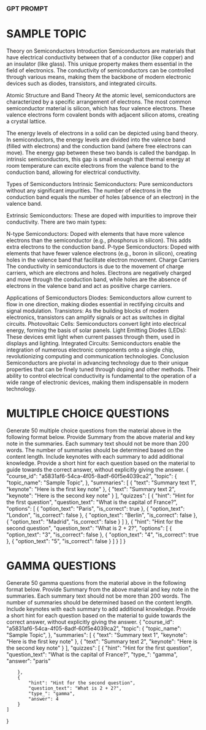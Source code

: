 ### GPT PROMPT


# SAMPLE TOPIC
Theory on Semiconductors
Introduction
Semiconductors are materials that have electrical conductivity between that of a conductor (like copper) and an insulator (like glass). This unique property makes them essential in the field of electronics. The conductivity of semiconductors can be controlled through various means, making them the backbone of modern electronic devices such as diodes, transistors, and integrated circuits.

Atomic Structure and Band Theory
At the atomic level, semiconductors are characterized by a specific arrangement of electrons. The most common semiconductor material is silicon, which has four valence electrons. These valence electrons form covalent bonds with adjacent silicon atoms, creating a crystal lattice.

The energy levels of electrons in a solid can be depicted using band theory. In semiconductors, the energy levels are divided into the valence band (filled with electrons) and the conduction band (where free electrons can move). The energy gap between these two bands is called the bandgap. In intrinsic semiconductors, this gap is small enough that thermal energy at room temperature can excite electrons from the valence band to the conduction band, allowing for electrical conductivity.

Types of Semiconductors
Intrinsic Semiconductors: Pure semiconductors without any significant impurities. The number of electrons in the conduction band equals the number of holes (absence of an electron) in the valence band.

Extrinsic Semiconductors: These are doped with impurities to improve their conductivity. There are two main types:

N-type Semiconductors: Doped with elements that have more valence electrons than the semiconductor (e.g., phosphorus in silicon). This adds extra electrons to the conduction band.
P-type Semiconductors: Doped with elements that have fewer valence electrons (e.g., boron in silicon), creating holes in the valence band that facilitate electron movement.
Charge Carriers
The conductivity in semiconductors is due to the movement of charge carriers, which are electrons and holes. Electrons are negatively charged and move through the conduction band, while holes are the absence of electrons in the valence band and act as positive charge carriers.

Applications of Semiconductors
Diodes: Semiconductors allow current to flow in one direction, making diodes essential in rectifying circuits and signal modulation.
Transistors: As the building blocks of modern electronics, transistors can amplify signals or act as switches in digital circuits.
Photovoltaic Cells: Semiconductors convert light into electrical energy, forming the basis of solar panels.
Light Emitting Diodes (LEDs): These devices emit light when current passes through them, used in displays and lighting.
Integrated Circuits: Semiconductors enable the integration of numerous electronic components onto a single chip, revolutionizing computing and communication technologies.
Conclusion
Semiconductors are pivotal in advancing technology due to their unique properties that can be finely tuned through doping and other methods. Their ability to control electrical conductivity is fundamental to the operation of a wide range of electronic devices, making them indispensable in modern technology.

# MULTIPLE CHOICE QUESTIONS
Generate 50 multiple choice questions from the material above in the following format below.
Provide Summary from the above material and key note in the summaries. Each summary text should not be more than 200 words. The number of summaries should be determined based on the content length. Include keynotes with each summary to add additional knowledge. Provide a short hint for each question based on the material to guide towards the correct answer, without explicitly giving the answer.
{
    "course_id": "a5831af6-54ca-4f05-8adf-60f5e4039ca2",
    "topic": {
        "topic_name": "Sample Topic",
    },
    "summaries": [
        {
            "text": "Summary text 1",
            "keynote": "Here is the first key note"
        },
        {
            "text": "Summary text 2",
            "keynote": "Here is the second key note"
        }
    ],
    "quizzes": [
        {
            "hint": "Hint for the first question",
            "question_text": "What is the capital of France?",
            "options": [
                {
                    "option_text": "Paris",
                    "is_correct": true
                },
                {
                    "option_text": "London",
                    "is_correct": false
                },
                {
                    "option_text": "Berlin",
                    "is_correct": false
                },
                {
                    "option_text": "Madrid",
                    "is_correct": false
                }
            ]
        },
        {
            "hint": "Hint for the second question",
            "question_text": "What is 2 + 2?",
            "options": [
                {
                    "option_text": "3",
                    "is_correct": false
                },
                {
                    "option_text": "4",
                    "is_correct": true
                },
                {
                    "option_text": "5",
                    "is_correct": false
                }
            ]
        }
    ]
}


# GAMMA QUESTIONS
Generate 50 gamma questions from the material above in the following format below.
Provide Summary from the above material and key note in the summaries. Each summary text should not be more than 200 words. The number of summaries should be determined based on the content length. Include keynotes with each summary to add additional knowledge. Provide a short hint for each question based on the material to guide towards the correct answer, without explicitly giving the answer.
{
    "course_id": "a5831af6-54ca-4f05-8adf-60f5e4039ca2",
    "topic": {
        "topic_name": "Sample Topic",
    },
    "summaries": [
        {
            "text": "Summary text 1",
            "keynote": "Here is the first key note"
        },
        {
            "text": "Summary text 2",
            "keynote": "Here is the second key note"
        }
    ],
    "quizzes": [
        {
            "hint": "Hint for the first question",
            "question_text": "What is the capital of France?",
            "type_": "gamma",
            "answer": "paris"
           
        },
        {
            "hint": "Hint for the second question",
            "question_text": "What is 2 + 2?",
            "type_": "gamma",
            "answer": 4
        }
    ]
}
